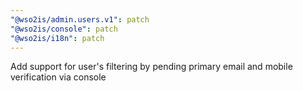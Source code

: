 ```yaml
---
"@wso2is/admin.users.v1": patch
"@wso2is/console": patch
"@wso2is/i18n": patch
---
```


Add support for user's filtering by pending primary email and mobile verification via console

